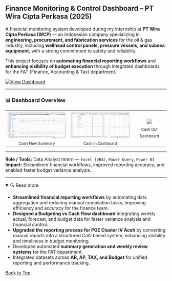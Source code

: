 ## Finance Monitoring & Control Dashboard – PT Wira Cipta Perkasa (2025)

A financial monitoring system developed during my internship at **PT Wira Cipta Perkasa (WCP)** — an Indonesian company specializing in **engineering, procurement, and fabrication services** for the oil & gas industry, including **wellhead control panels, pressure vessels, and subsea equipment**, with a strong commitment to safety and reliability.

This project focuses on **automating financial reporting workflows** and **enhancing visibility of budget execution** through integrated dashboards for the FAT (Finance, Accounting & Tax) department.

[![View Dashboard](https://img.shields.io/badge/View-Dashboard-blue)](<!-- ADD_DASHBOARD_LINK -->)

---

### 📊 Dashboard Overview

<table>
<tr>
<td align="center"><img src="./CF_SUMMARY.PNG" width="260"/><br><sub>Cash Flow Summary</sub></td>
<td align="center"><img src="./CASH IN.PNG" width="260"/><br><sub>Cash In Dashboard</sub></td>
<td align="center"><img src="./CASH OUT.PNG" width="260"/><br><sub>Cash Out Dashboard</sub></td>
</tr>
</table>

---

**Role / Tools:** Data Analyst Intern — `Excel (VBA)`, `Power Query`, `Power BI`  
**Impact:** Streamlined financial workflows, improved reporting accuracy, and enabled faster budget variance analysis.

---

<details open>
<summary>🔍 Read more</summary>

- **Streamlined financial reporting workflows** by automating data aggregation and reducing manual compilation tasks, improving efficiency and accuracy for the finance team.  
- **Designed a Budgeting vs Cash Flow dashboard** integrating weekly actual, forecast, and budget data for faster variance analysis and financial control.  
- **Upgraded the reporting process for PGE Cluster IV Aceh** by converting manual reports into a structured CoA-based system, enhancing visibility and timeliness in budget monitoring.  
- Developed automated **summary generation and weekly review systems** for the FAT department.  
- Integrated datasets across **AR, AP, TAX, and Budget** for unified reporting and performance tracking.

</details>

[Back to Top](#finance-monitoring--control-dashboard--pt-wira-cipta-perkasa-2025)
